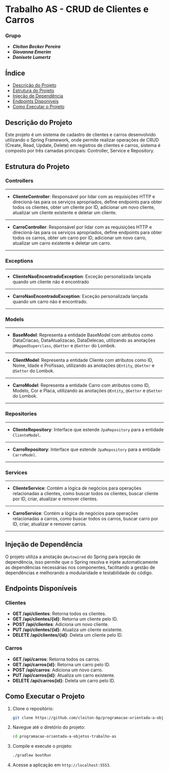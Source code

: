 # Trabalho AS - CRUD de Clientes e Carros

### Grupo
- ***Cleiton Becker Pereira***
- ***Giovanna Emerim***
- ***Donisete Lumertz***

## Índice

- [Descrição do Projeto](#Descrição-do-Projeto)
- [Estrutura do Projeto](#Estrutura-do-Projeto)
- [Injeção de Dependência](#Injeção-de-Dependência)
- [Endpoints Disponíveis](#Endpoints-Disponíveis)
- [Como Executar o Projeto](#Endpoints-Disponíveis)

## Descrição do Projeto

Este projeto é um sistema de cadastro de clientes e carros desenvolvido utilizando o Spring Framework, onde permite realizar operações de CRUD (Create, Read, Update, Delete) em registros de clientes e carros, sistema é composto por três camadas principais: Controller, Service e Repository.

## Estrutura do Projeto

### Controllers
___

- **ClienteController**: Responsável por lidar com as requisições HTTP e direcioná-las para os serviços apropriados, define endpoints para obter todos os clientes, obter um cliente por ID, adicionar um novo cliente, atualizar um cliente existente e deletar um cliente.

___
 
- **CarroController**: Responsável por lidar com as requisições HTTP e direcioná-las para os serviços apropriados, define endpoints para obter todos os carros, obter um carro por ID, adicionar um novo carro, atualizar um carro existente e deletar um carro.

___

### Exceptions
___

- **ClienteNaoEncontradoException**: Exceção personalizada lançada quando um cliente não é encontrado

___

- **CarroNaoEncontradoException**: Exceção personalizada lançada quando um carro não é encontrado.

___

### Models

___

- **BaseModel**: Representa a entidade BaseModel com atributos como DataCriacao, DataAtualizacao, DataDelecao, utilizando as anotações `@MappedSuperclass`, `@Getter` e `@Setter` do Lombok.

___

- **ClientModel**: Representa a entidade Cliente com atributos como ID, Nome, Idade e Profissao, utilizando as anotações `@Entity`, `@Getter` e `@Setter` do Lombok.
 
___

- **CarroModel**: Representa a entidade Carro com atributos como ID, Modelo, Cor e Placa, utilizando as anotações `@Entity`, `@Getter` e `@Setter` do Lombok.

___

### Repositories

___

- **ClienteRepository**: Interface que estende `JpaRepository` para a entidade `ClienteModel`.

___ 

- **CarroRepository**: Interface que estende `JpaRepository` para a entidade `CarroModel`.

___

### Services

___

- **ClienteService**: Contém a lógica de negócios para operações relacionadas a clientes, como buscar todos os clientes, buscar cliente por ID, criar, atualizar e remover clientes.
___

- **CarroService**: Contém a lógica de negócios para operações relacionadas a carros, como buscar todos os carros, buscar carro por ID, criar, atualizar e remover carros.

___

## Injeção de Dependência

O projeto utiliza a anotação `@Autowired` do Spring para injeção de dependência, isso permite que o Spring resolva e injete automaticamente as dependências necessárias nos componentes, facilitando a gestão de dependências e melhorando a modularidade e testabilidade do código.

## Endpoints Disponíveis

### Clientes

- **GET /api/clientes**: Retorna todos os clientes.
- **GET /api/clientes/{id}**: Retorna um cliente pelo ID.
- **POST /api/clientes**: Adiciona um novo cliente.
- **PUT /api/clientes/{id}**: Atualiza um cliente existente.
- **DELETE /api/clientes/{id}**: Deleta um cliente pelo ID.

### Carros

- **GET /api/carros**: Retorna todos os carros.
- **GET /api/carros{id}**: Retorna um carro pelo ID.
- **POST /api/carros**: Adiciona um novo carro.
- **PUT /api/carros{id}**: Atualiza um carro existente.
- **DELETE /api/carros{id}**: Deleta um carro pelo ID.

## Como Executar o Projeto

1. Clone o repositório:
    ```bash
    git clone https://github.com/cleiton-bp/programacao-orientada-a-objetos-trabalho-as.git
    ```

2. Navegue até o diretório do projeto:
    ```bash
    cd programacao-orientada-a-objetos-trabalho-as
    ```

3. Compile e execute o projeto:
    ```bash
    ./gradlew bootRun
    ```

4. Acesse a aplicação em `http://localhost:5553`.
